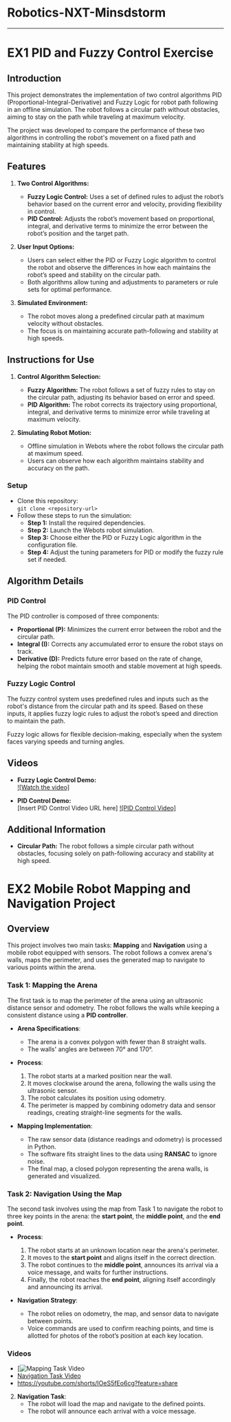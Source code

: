 # Robotics-NXT-Minsdstorm

---

# EX1 PID and Fuzzy Control Exercise

## Introduction

This project demonstrates the implementation of two control algorithms PID (Proportional-Integral-Derivative) and Fuzzy Logic for robot path following in an offline simulation. The robot follows a circular path without obstacles, aiming to stay on the path while traveling at maximum velocity.

The project was developed to compare the performance of these two algorithms in controlling the robot's movement on a fixed path and maintaining stability at high speeds.

## Features

1. **Two Control Algorithms:**
   - **Fuzzy Logic Control:** Uses a set of defined rules to adjust the robot’s behavior based on the current error and velocity, providing flexibility in control.
   - **PID Control:** Adjusts the robot’s movement based on proportional, integral, and derivative terms to minimize the error between the robot’s position and the target path.

2. **User Input Options:**
   - Users can select either the PID or Fuzzy Logic algorithm to control the robot and observe the differences in how each maintains the robot’s speed and stability on the circular path.
   - Both algorithms allow tuning and adjustments to parameters or rule sets for optimal performance.

3. **Simulated Environment:**
   - The robot moves along a predefined circular path at maximum velocity without obstacles.
   - The focus is on maintaining accurate path-following and stability at high speeds.

## Instructions for Use

1. **Control Algorithm Selection:**
   - **Fuzzy Algorithm:** The robot follows a set of fuzzy rules to stay on the circular path, adjusting its behavior based on error and speed.
   - **PID Algorithm:** The robot corrects its trajectory using proportional, integral, and derivative terms to minimize error while traveling at maximum velocity.

2. **Simulating Robot Motion:**
   - Offline simulation in Webots where the robot follows the circular path at maximum speed.
   - Users can observe how each algorithm maintains stability and accuracy on the path.

### Setup

- Clone this repository:  
  `git clone <repository-url>`
- Follow these steps to run the simulation:
  - **Step 1:** Install the required dependencies.
  - **Step 2:** Launch the Webots robot simulation.
  - **Step 3:** Choose either the PID or Fuzzy Logic algorithm in the configuration file.
  - **Step 4:** Adjust the tuning parameters for PID or modify the fuzzy rule set if needed.

## Algorithm Details

### PID Control

The PID controller is composed of three components:
- **Proportional (P):** Minimizes the current error between the robot and the circular path.
- **Integral (I):** Corrects any accumulated error to ensure the robot stays on track.
- **Derivative (D):** Predicts future error based on the rate of change, helping the robot maintain smooth and stable movement at high speeds.

### Fuzzy Logic Control

The fuzzy control system uses predefined rules and inputs such as the robot's distance from the circular path and its speed. Based on these inputs, it applies fuzzy logic rules to adjust the robot’s speed and direction to maintain the path.

Fuzzy logic allows for flexible decision-making, especially when the system faces varying speeds and turning angles.

## Videos

- **Fuzzy Logic Control Demo:**  
  [![Watch the video]](https://youtu.be/T-D1KVIuvjA)


- **PID Control Demo:**  
  [Insert PID Control Video URL here]
  [![PID Control Video]](https://youtube.com/shorts/H3QYw_YOhr8?feature=share)
  

## Additional Information

- **Circular Path:** The robot follows a simple circular path without obstacles, focusing solely on path-following accuracy and stability at high speed.


# EX2 Mobile Robot Mapping and Navigation Project

## Overview
This project involves two main tasks: **Mapping** and **Navigation** using a mobile robot equipped with sensors. The robot follows a convex arena's walls, maps the perimeter, and uses the generated map to navigate to various points within the arena.

### Task 1: Mapping the Arena
The first task is to map the perimeter of the arena using an ultrasonic distance sensor and odometry. The robot follows the walls while keeping a consistent distance using a **PID controller**.

- **Arena Specifications**:
  - The arena is a convex polygon with fewer than 8 straight walls.
  - The walls' angles are between 70° and 170°.

- **Process**:
  1. The robot starts at a marked position near the wall.
  2. It moves clockwise around the arena, following the walls using the ultrasonic sensor.
  3. The robot calculates its position using odometry.
  4. The perimeter is mapped by combining odometry data and sensor readings, creating straight-line segments for the walls.

- **Mapping Implementation**:
  - The raw sensor data (distance readings and odometry) is processed in Python.
  - The software fits straight lines to the data using **RANSAC** to ignore noise.
  - The final map, a closed polygon representing the arena walls, is generated and visualized.

### Task 2: Navigation Using the Map
The second task involves using the map from Task 1 to navigate the robot to three key points in the arena: the **start point**, the **middle point**, and the **end point**.

- **Process**:
  1. The robot starts at an unknown location near the arena's perimeter.
  2. It moves to the **start point** and aligns itself in the correct direction.
  3. The robot continues to the **middle point**, announces its arrival via a voice message, and waits for further instructions.
  4. Finally, the robot reaches the **end point**, aligning itself accordingly and announcing its arrival.

- **Navigation Strategy**:
  - The robot relies on odometry, the map, and sensor data to navigate between points.
  - Voice commands are used to confirm reaching points, and time is allotted for photos of the robot’s position at each key location.

### Videos
-   [![Mapping Task Video](https://youtu.be/1CVGPyQMhbA)
- [Navigation Task Video](#)
- https://youtube.com/shorts/IOeS5fEo6cg?feature=share


2. **Navigation Task**:
    - The robot will load the map and navigate to the defined points.
    - The robot will announce each arrival with a voice message.

